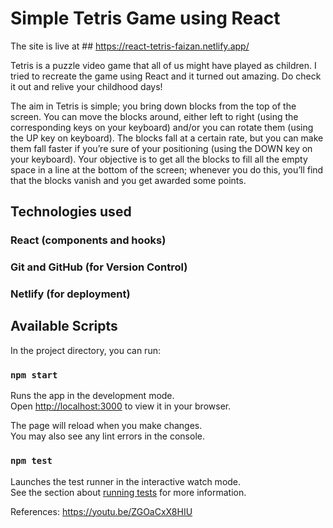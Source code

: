 # Simple Tetris Game using React

The site is live at ## https://react-tetris-faizan.netlify.app/

Tetris is a puzzle video game that all of us might have played as children. I tried to recreate the game using React and it turned out amazing. Do check it out and relive your childhood days!

The aim in Tetris is simple; you bring down blocks from the top of the screen. You can move the blocks around, either left to right (using the corresponding keys on your keyboard) and/or you can rotate them (using the UP key on keyboard). The blocks fall at a certain rate, but you can make them fall faster if you’re sure of your positioning (using the DOWN key on your keyboard). Your objective is to get all the blocks to fill all the empty space in a line at the bottom of the screen; whenever you do this, you’ll find that the blocks vanish and you get awarded some points.

## Technologies used
### React (components and hooks)
### Git and GitHub (for Version Control)
### Netlify (for deployment)

## Available Scripts

In the project directory, you can run:

### `npm start`

Runs the app in the development mode.\
Open [http://localhost:3000](http://localhost:3000) to view it in your browser.

The page will reload when you make changes.\
You may also see any lint errors in the console.

### `npm test`

Launches the test runner in the interactive watch mode.\
See the section about [running tests](https://facebook.github.io/create-react-app/docs/running-tests) for more information.

References: https://youtu.be/ZGOaCxX8HIU

